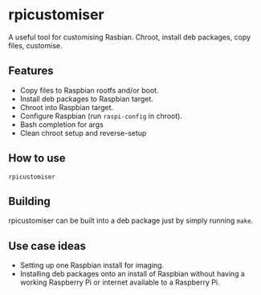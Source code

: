 # rpicustomiser
A useful tool for customising Rasbian. Chroot, install deb packages, copy files, customise.

## Features
- Copy files to Raspbian rootfs and/or boot.
- Install deb packages to Raspbian target.
- Chroot into Raspbian target.
- Configure Raspbian (run `raspi-config` in chroot).
- Bash completion for args
- Clean chroot setup and reverse-setup

## How to use
`rpicustomiser`

## Building
rpicustomiser can be built into a deb package just by simply running `make`.

## Use case ideas
- Setting up one Raspbian install for imaging.
- Installing deb packages onto an install of Raspbian without having a working Raspberry Pi or internet available to a Raspberry Pi.


